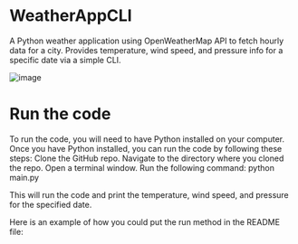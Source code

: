 # WeatherAppCLI
A Python weather application using OpenWeatherMap API to fetch hourly data for a city. Provides temperature, wind speed, and pressure info for a specific date via a simple CLI.

![image](https://github.com/Riyazahamed2003/WeatherAppCLI/assets/118614045/30d623fd-776f-475a-bb41-9a11fd65ace6)

# Run the code

To run the code, you will need to have Python installed on your computer. Once you have Python installed, you can run the code by following these steps:
Clone the GitHub repo.
Navigate to the directory where you cloned the repo.
Open a terminal window.
Run the following command:
python main.py

This will run the code and print the temperature, wind speed, and pressure for the specified date.

Here is an example of how you could put the run method in the README file:
